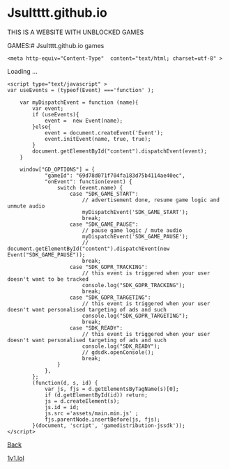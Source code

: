 # Jsultttt.github.io
  THIS IS A WEBSITE WITH UNBLOCKED GAMES 
  
  GAMES:# Jsultttt.github.io
games



<!DOCTYPE html>
<html lang="en" >

<head>
    <meta charset="utf-8"  />
    <meta http-equiv="x-ua-compatible"  content="ie=edge" >
    <meta name="viewport"  content="initial-scale=1, maximum-scale=1, user-scalable=no, shrink-to-fit=no"  />
    <link rel="stylesheet" href="../style.css" /> 
    <link rel="stylesheet"  href="assets/css/app.css"  type="text/css"  />    
    <title>
        Basketball Stars
    </title>
  <link rel="icon" type="image/png" href="../favicon.png" />
    
    <meta http-equiv="Content-Type"  content="text/html; charset=utf-8" > 
</head>

<body>
    <div id="content" ></div>
    <div id="orientation" ></div>
    <div id="loader" >Loading ...</div>
    <script type="text/javascript"  src="https://imasdk.googleapis.com/js/sdkloader/ima3.js" ></script>
    <script type="text/javascript"  src="assets/box2dweb/nape.min.js" >
        var nape ="nape.min.js" ;
    </script>
    <script type="text/javascript"  src="assets/box2dweb/nape-debug-draw.min.js" ></script>
    <script type="text/javascript"  src="assets/box2dweb/jquery-3.1.1.min.js" ></script>
    <script type="text/javascript"  src="assets/box2dweb/easeljs-0.8.2.combined.js" ></script>
    <script type="text/javascript"  src="assets/box2dweb/bluebird.min.js" ></script>

    

    <script type="text/javascript" >
    var useEvents = (typeof(Event) ==='function' );

        var myDispatchEvent = function (name){
            var event;
            if (useEvents){
                event =  new Event(name);
            }else{
                event = document.createEvent('Event');
                event.initEvent(name, true, true);
            }
            document.getElementById("content").dispatchEvent(event);
        }

        window["GD_OPTIONS"] = {
                "gameId": "69d78d071f704fa183d75b4114ae40ec",
                "onEvent": function(event) {
                    switch (event.name) {
                        case "SDK_GAME_START":
                            // advertisement done, resume game logic and unmute audio
                            myDispatchEvent('SDK_GAME_START');
                            break;
                        case "SDK_GAME_PAUSE":
                            // pause game logic / mute audio
                            myDispatchEvent('SDK_GAME_PAUSE');
                            // document.getElementById("content").dispatchEvent(new Event("SDK_GAME_PAUSE"));
                            break;
                        case "SDK_GDPR_TRACKING":
                            // this event is triggered when your user doesn't want to be tracked
                            console.log("SDK_GDPR_TRACKING");
                            break;
                        case "SDK_GDPR_TARGETING":
                            // this event is triggered when your user doesn't want personalised targeting of ads and such
                            console.log("SDK_GDPR_TARGETING");
                            break;
                        case "SDK_READY":
                            // this event is triggered when your user doesn't want personalised targeting of ads and such
                            console.log("SDK_READY");
                            // gdsdk.openConsole();
                            break;
                    }
                },
            };
            (function(d, s, id) {
                var js, fjs = d.getElementsByTagName(s)[0];
                if (d.getElementById(id)) return;
                js = d.createElement(s);
                js.id = id;
                js.src ='assets/main.min.js' ;
                fjs.parentNode.insertBefore(js, fjs);
            }(document, 'script', 'gamedistribution-jssdk'));
    </script>

   
<script type="text/javascript"  src="assets/basketball_legends_2019.min.js" ></script>
<a id="back" href="../games.html"> Back </a>
<script src="../theme.js"></script>
</body>
</html>


<a href="1v1.lol">1v1.lol</a>
